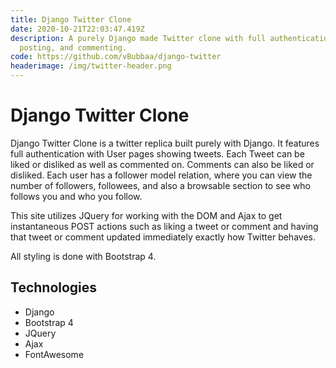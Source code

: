 ```yaml
---
title: Django Twitter Clone
date: 2020-10-21T22:03:47.419Z
description: A purely Django made Twitter clone with full authentication,
  posting, and commenting.
code: https://github.com/vBubbaa/django-twitter
headerimage: /img/twitter-header.png
---
```


# Django Twitter Clone

Django Twitter Clone is a twitter replica built purely with Django. It features full authentication with User pages showing tweets. Each Tweet can be liked or disliked as well as commented on. Comments can also be liked or disliked. Each user has a follower model relation, where you can view the number of followers, followees, and also a browsable section to see who follows you and who you follow.

This site utilizes JQuery for working with the DOM and Ajax to get instantaneous POST actions such as liking a tweet or comment and having that tweet or comment updated immediately exactly how Twitter behaves.

All styling is done with Bootstrap 4.

## Technologies

- Django
- Bootstrap 4
- JQuery
- Ajax
- FontAwesome
